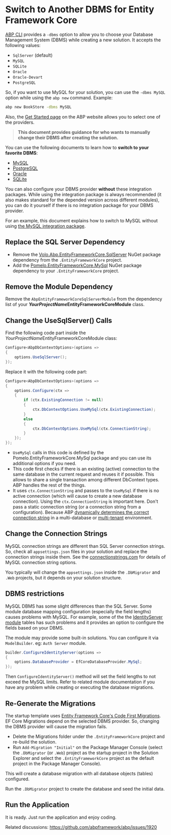 # Switch to Another DBMS for Entity Framework Core

[ABP CLI](../../../cli) provides a `-dbms` option to allow you to choose your Database Management System (DBMS) while creating a new solution. It accepts the following values:

- `SqlServer` (default)
- `MySQL`
- `SQLite`
- `Oracle`
- `Oracle-Devart`
- `PostgreSQL`

So, if you want to use MySQL for your solution, you can use the `-dbms MySQL` option while using the `abp new` command. Example:

````bash
abp new BookStore -dbms MySQL
````

Also, the [Get Started page](https://abp.io/get-started) on the ABP website allows you to select one of the providers.

> **This document provides guidance for who wants to manually change their DBMS after creating the solution.**

You can use the following documents to learn how to **switch to your favorite DBMS**:

* [MySQL](./mysql.md)
* [PostgreSQL](./postgresql.md)
* [Oracle](./oracle.md)
* [SQLite](./sqlite.md)

You can also configure your DBMS provider **without** these integration packages. While using the integration package is always recommended (it also makes standard for the depended version across different modules), you can do it yourself if there is no integration package for your DBMS provider.

For an example, this document explains how to switch to MySQL without using [the MySQL integration package](./mysql.md).

## Replace the SQL Server Dependency

* Remove the [Volo.Abp.EntityFrameworkCore.SqlServer](https://www.nuget.org/packages/Volo.Abp.EntityFrameworkCore.SqlServer) NuGet package dependency from the `.EntityFrameworkCore` project.
* Add the [Pomelo.EntityFrameworkCore.MySql](https://www.nuget.org/packages/Pomelo.EntityFrameworkCore.MySql/) NuGet package dependency to your `.EntityFrameworkCore` project.

## Remove the Module Dependency 

Remove the `AbpEntityFrameworkCoreSqlServerModule` from the dependency list of your ***YourProjectName*EntityFrameworkCoreModule** class.

## Change the UseSqlServer() Calls

Find the following code part inside the *YourProjectName*EntityFrameworkCoreModule class:

````csharp
Configure<AbpDbContextOptions>(options =>
{
    options.UseSqlServer();
});
````

Replace it with the following code part:

````csharp
Configure<AbpDbContextOptions>(options =>
{
    options.Configure(ctx =>
    {
        if (ctx.ExistingConnection != null)
        {
            ctx.DbContextOptions.UseMySql(ctx.ExistingConnection);
        }
        else
        {
            ctx.DbContextOptions.UseMySql(ctx.ConnectionString);
        }
    });
});
````

* `UseMySql` calls in this code is defined by the Pomelo.EntityFrameworkCore.MySql package and you can use its additional options if you need.
* This code first checks if there is an existing (active) connection to the same database in the current request and reuses it if possible. This allows to share a single transaction among different DbContext types. ABP handles the rest of the things.
* It uses `ctx.ConnectionString` and passes to the `UseMySql` if there is no active connection (which will cause to create a new database connection). Using the `ctx.ConnectionString` is important here. Don't pass a static connection string (or a connection string from a configuration). Because ABP [dynamically determines the correct connection string](../../fundamentals/connection-strings.md) in a multi-database or [multi-tenant](../../architecture/multi-tenancy) environment.

## Change the Connection Strings

MySQL connection strings are different than SQL Server connection strings. So, check all `appsettings.json` files in your solution and replace the connection strings inside them. See the [connectionstrings.com](https://www.connectionstrings.com/mysql/) for details of MySQL connection string options.

You typically will change the `appsettings.json` inside the `.DbMigrator` and `.Web` projects, but it depends on your solution structure.

## DBMS restrictions

MySQL DBMS has some slight differences than the SQL Server. Some module database mapping configuration (especially the field lengths) causes problems with MySQL. For example, some of the the [IdentityServer module](../../../modules/identity-server.md) tables has such problems and it provides an option to configure the fields based on your DBMS.

The module may provide some built-in solutions. You can configure it via `ModelBuilder`. eg: `Auth Server` module.

```csharp
builder.ConfigureIdentityServer(options =>
{
    options.DatabaseProvider = EfCoreDatabaseProvider.MySql;
});
```

Then `ConfigureIdentityServer()` method will set the field lengths to not exceed the MySQL limits. Refer to related module documentation if you have any problem while creating or executing the database migrations.

## Re-Generate the Migrations

The startup template uses [Entity Framework Core's Code First Migrations](https://docs.microsoft.com/en-us/ef/core/managing-schemas/migrations/). EF Core Migrations depend on the selected DBMS provider. So, changing the DBMS provider will cause the migration fails.

* Delete the Migrations folder under the `.EntityFrameworkCore` project and re-build the solution.
* Run `Add-Migration "Initial"` on the Package Manager Console (select the `.DbMigrator`  (or `.Web`) project as the startup project in the Solution Explorer and select the `.EntityFrameworkCore` project as the default project in the Package Manager Console).

This will create a database migration with all database objects (tables) configured.

Run the `.DbMigrator` project to create the database and seed the initial data.

## Run the Application

It is ready. Just run the application and enjoy coding.

Related discussions: https://github.com/abpframework/abp/issues/1920